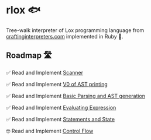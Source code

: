 # rlox 🐟

Tree-walk interpreter of Lox programming language from [craftinginterpreters.com](craftinginterpreters.com) implemented
in Ruby 💎.

## Roadmap 🛣
✅ Read and Implement [Scanner](https://craftinginterpreters.com/scanning.html)

✅ Read and Implement [V0 of AST printing](https://craftinginterpreters.com/representing-code.html)

✅ Read and Implement [Basic Parsing and AST generation](https://craftinginterpreters.com/parsing-expressions.html)

✅ Read and Implement [Evaluating Expression](https://craftinginterpreters.com/evaluating-expressions.html)

✅ Read and Implement [Statements and State](https://craftinginterpreters.com/statements-and-state.html)

🤓 Read and Implement [Control Flow](https://craftinginterpreters.com/control-flow.html)
